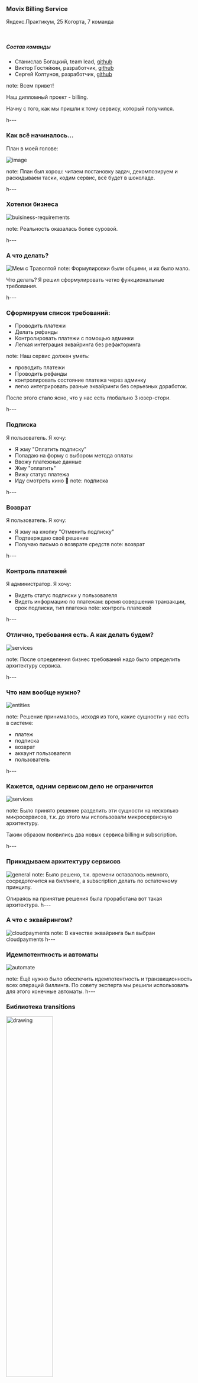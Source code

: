 ### Movix Billing Service

Яндекс.Практикум, 25 Когорта, 7 команда

<br>

##### Состав команды

-   Станислав Богацкий, team lead, [github](https://github.com/sbkubric)
-   Виктор Гостяйкин, разработчик, [github](https://github.com/Viktor-Gostyaikin)
-   Сергей Колтунов, разработчик, [github](https://github.com/dogbusiness)

note: Всем привет!

Наш дипломный проект - billing.

Начну с того, как мы пришли к тому сервису, который получился.

h---

### Как всё начиналось...

План в моей голове:

![image](./content/start.png)

note: План был хорош: читаем постановку задач, декомпозируем и раскидываем таски, кодим сервис, всё будет в шоколаде.

h---

### Хотелки бизнеса

![buisiness-requirements](./content/business_requirements.png)

note: Реальность оказалась более суровой.

h---

### А что делать?

![Мем с Траволтой](https://external-content.duckduckgo.com/iu/?u=https%3A%2F%2Fmedia1.tenor.com%2Fimages%2Fc224be2073156574d456f8f3b86d927a%2Ftenor.gif%3Fitemid%3D14193582&f=1&nofb=1&ipt=e41c4371396a0e6909169de7a0817247d87712a7f3a2d709c66f9bc1d9e3ec0c&ipo=images)
note: Формулировки были общими, и их было мало.

Что делать? Я решил сформулировать четко функциональные требования.

[comment]: <> (Слайд для фразы "Для начала установим бизнес-требования и сформируем функциональные)
h---

### Cформируем список требований:

-   Проводить платежи
-   Делать рефанды
-   Контролировать платежи с помощью админки
-   Легкая интеграция эквайринга без рефакторинга

note: Наш сервис должен уметь:

-   проводить платежи
-   Проводить рефанды
-   контролировать состояние платежа через админку
-   легко интегрировать разные эквайринги без серьезных доработок.

После этого стало ясно, что у нас есть глобально 3 юзер-стори.

h---

### Подписка

Я пользователь. Я хочу:

-   Я жму "Оплатить подписку"
-   Попадаю на форму с выбором метода оплаты
-   Ввожу платежные данные
-   Жму "оплатить"
-   Вижу статус платежа
-   Иду смотреть кино 🎥
    note: подписка

h---

### Возврат

Я пользователь. Я хочу:

-   Я жму на кнопку "Отменить подписку"
-   Подтверждаю своё решение
-   Получаю письмо о возврате средств
    note: возврат

h---

### Контроль платежей

Я администратор. Я хочу:

-   Видеть статус подписки у пользователя
-   Видеть информацию по платежам: время совершения транзакции, срок подписки, тип платежа
    note: контроль платежей

h---

[comment]: <> (Сервисы)

### Отлично, требования есть. А как делать будем?

![services](https://avatars.mds.yandex.net/i?id=71c84134dc73feeb9bb47bb24a798052a9361a07-10092505-images-thumbs&n=13)

note: После определения бизнес требований надо было определить архитектуру сервиса.

h---

### Что нам вообще нужно?

![entities](./content/entities.png)

note: Решение принималось, исходя из того, какие сущности у нас есть в системе:

-   платеж
-   подписка
-   возврат
-   аккаунт пользователя
-   пользователь

h---

### Кажется, одним сервисом дело не ограничится

![services](./content/services.svg)

note: Было принято решение разделить эти сущности на несколько микросервисов, т.к. до этого мы использовали микросервисную архитектуру.

Таким образом появились два новых сервиса billing и subscription.

h---

### Прикидываем архитектуру сервисов

![general](./content/general.svg)
note: Было решено, т.к. времени оставалось немного, сосредоточится на биллинге, а subscription делать по остаточному принципу.

Опираясь на принятые решения была проработана вот такая архитектура.
h---

### А что с эквайрингом?

![cloudpayments](https://sovmart.ru/images/swjprojects/projects/2/ru-RU/cover.png)
note: В качестве эквайринга был выбран cloudpayments
h---

### Идемпотентность и автоматы

![automate](./content/automate.jpeg)

note: Ещё нужно было обеспечить идемпотентность и транзакционность всех операций биллинга. По совету эксперта мы решили использовать для этого конечные автоматы.
h---

### Библиотека transitions

<img src="./content/transitions.png" alt="drawing" width="50%" height="50%">

[pytransitions/transitions](https://github.com/pytransitions/transitions)

note: В качестве реализации взяли библиотеку transitions. Примеры кода будут чуть дальше.
h---

### Технологии

-   psycopg3
-   FastAPI
-   Django
-   pytransitions/transitions
-   sqlalchemy2
-   pydantic
-   orjson

note: Исходя из этого, получилось сформировать список технологий, которые нам нужны.

h---

### Данные

![data](https://avatars.mds.yandex.net/i?id=0ff0a7a78a4c6c7c209b89295a0ea563_l-4304125-images-thumbs&n=13)
note: Теперь можно и приступить к написанию кода.
Начали мы с описания структур данных.
h---

### Схема данных: биллинг

![payments-schema](./content/payments_schema.drawio.svg)

note: Привет, я - Сергей.
Я хочу рассказать про схему данных для сервиса биллинга.

У нас есть три сущности: Invoice, Refund, Acquiring_log

В Invoice хранятся платежи, созданные subscription-api.
Для связи с эквайрингом используются атрибуты transaction_id, invoice_id и acq_provider.
Сочетание acq_provider и transcation_id является уникальным идентификатором платежа со стороны эквайринга.
В поле info может храниться дополнительная мета-информация об эквайринге и платеже.

В Refund ведутся возвраты платежей.
Возврат невозможен без существующего платежа, поэтому здесь есть FK для invoice_id.
Для связи с эквайрингом используется атрибуты invoice_id, transaction_id и acq_provider.

Таблица acquiring_log предназначена для фиксации всех транзакций, проходящих в эквайринге.
Там мы записываем любую транзакцию и все возможные данные, получаемые от эквайринга:
номер транзакции, код который он нам вернул и сообщение.
Эти данные попадают ещё в и ELK стек, таблица нужна для дополнительной надежности.

h---

### Схема данных: подписки

![sub-schema](./content/sub_schema.drawio.svg)

h---

### Что происходит при подписке?

<img src="./content/payments_1.png" alt="drawing" width="70%" height="70%"/>
note: Привет, я - Виктор. Я расскажу о том, как реализована бизнес-логика оплаты услуг в нашем кинотеатре.

Выбирая эквайринг. мы остановились на CloudPayments, т.к. уже был зерегистрирован личный кабинет + это современный эквайринг с полным набором функций.

Cloudpayments предоставляет свой SDK, виджеты и API для интеграций. Уведомление магазина происходит при помощи вебхуков..

Интересной особенностью этого эквайринга является то, что формирование платежа происходит при помощи виджета, т.е. не требуется редирект на сайт эквайринга.
Вместо этого мы формируем у себя платеж, после чего передаем на клиент данные платежа.
Клиент показывает пользователю виджет, поставляемый эквайрингом, для оплаты.

h---

### Детальные схемы хуков платежа

  <div style="display: flex; flex-direction: row;">
    <img src="./content/payments_2.png" alt="drawing" width="50%" height="50%"/>
    <img src="./content/payments_3.png" alt="drawing" width="50%" height="50%"/>
  </div>

note: После того как виджет отправит эквайрингу данные о платеже, эквайринг обратится к нашему бэкенду для проверки платежа.
После успешной проверки данных, эквайринг спишет средства у пользователя, и еще раз вызовет наш сервер, чтобы сообщить статус платежа.
При успешном завершении платежа, или при ошибке дергается вебхук сервиса подписок, который уведомляет пользователя и сервис авторизации, если подписка успешно продлена.

h---

### Что происходит при возврате

<img src="./content/refunds_v2.drawio.svg" alt="drawing" width="78%" height="75%"/>

note: Я решил объединить вебхук от эквайринга и универсальный эндпоинт от нашего subscriptions-api в одну схему.

Сначала успешный сценарий:
От клиента передается запрос на возврат в subscriptions-api, затем по внутреннему эндпоинту в биллинг.
Биллинг находит платеж по которому хотят сделать возврат и создает запись в таблицу Refund. На этом же этапе проверяем есть ли уже возврат по этому платежу.
Если все хорошо, создаем платеж в статусе pending и отправляем эквайеру.
Если эквайер ответил чем-то кроме 200, фейлим платеж (меняем статус на фейлд) и заносим невыполненную транзакцию в acquiring_log.

h---

### Процесс биллинга

```python3
class BillingProcessABC(asyncio.AsyncMachine, mixins.TableMixin, abc.ABC):
    def __init__(
        self, *args, aquiring_provider: protocols.AcquiringProviderProtocol, **kwargs
    ):
        self._transaction_id: str | None = None
        self._status: str | None = None
        self._session: asql.AsyncSession | None = None
        self._locked_entry: db.Invoice | db.Refund | None = None
        self._entry_id: uuid.UUID | None = None
        self._acquiring_provider: protocols.AcquiringProviderProtocol = (
            aquiring_provider
        )
        super().__init__(*args, **kwargs)

    async def _before_change(self, event: transitions.EventData):
        if not self.table is None or (
            self._entry_id is None and self._transaction_id is None
        ):
            return

        self._session = db_session.get()
        if self._entry_id:
            result = await self._session.execute(
                sql.Select(self.table)
                .where(self.table.id == self._entry_id)
                .with_for_update()  # TODO : explore timeout possibilites
            )
            self._locked_entry = typing.cast(
                db.Invoice | db.Refund | None, result.one_or_none()
            )
            return

        result = await self._session.execute(
            sql.Select(self.table)
            .where(
                sql.and_(
                    self.table.aquiring_provider == self._acquiring_provider.title,
                    self.table.transaction_id == self._transaction_id,
                )
            )
            .with_for_update()
        )
        self._locked_entry = result.one_or_none()  # type: ignore

    async def get_pid(self) -> uuid.UUID:
        if self._entry_id is None:
            raise exc.NotFoundError
        return self._entry_id

    async def _after_change(self, event: transitions.EventData):
        if (
            self._entry_id is None
            or self._session is None
            or self._locked_entry is None
        ):
            return
        await self._session.commit()
        self._session = None
        self._locked_entry = None

    async def _store(self, event: transitions.EventData):
        if self._entry_id is None or self._locked_entry is None:
            raise exc.LogicError
        self._locked_entry.process = pickle.dumps(self)
        statement = sql.update(self.table).where(self.table.id == self._entry_id)
        await self._session.execute(statement, (self._locked_entry,))  # type: ignore

    @abc.abstractmethod
    async def on_exception(self, event: transitions.EventData):
        ...
```

note: Наконец, переходим к финалу истории, что же в итоге получилось.
Перед вами процесс биллинга, родительским объект для всех транзакций в нашей системе.
В начале каждой транзакции происходит выборочная блокировка таблицы бд, с которой работаем. Блокировка происходит либо по ID, либо по ID транзакции эквайринга и самому эквайрингу.

После того, как мы закончили работу с таблицей, мы сохраняем процесс и отпускаем блокировку с помощью коммита.
h---

### Процесс платежа

```python
class InvoiceProcessABC(BillingProcessABC, mixins.InvoiceTableMixin, abc.ABC):
    def __init__(self, *args, **kwargs):
        states = enums.InvoiceStates
        self._locked_entry: db.Invoice | None = None
        self.table = self.__class__.table
        super().__init__(
            self,
            *args,
            states=states,
            initial=enums.InvoiceStates.NONE,
            send_event=True,
            before_state_change=self._before_change,
            after_state_change=self._after_change,
            **kwargs,
        )
        self.add_transition('store', list(enums.InvoiceStates), '=', after=self._store)
        self.add_transition(
            'create',
            enums.InvoiceStates.NONE,
            enums.InvoiceStates.CREATED,
            before=self._before_create,
            after=self._after_create,
        )
        self.add_transition(
            'check',
            enums.InvoiceStates.CREATED,
            enums.InvoiceStates.PENDING,
            before=self._before_check,
            after=self._after_check,
            conditions=self._is_locked,
        )
        self.add_transition(
            'pay',
            enums.InvoiceStates.PENDING,
            enums.InvoiceStates.PAID,
            before=self._before_pay,
            after=self._after_pay,
            conditions=self._is_locked,
        )
        self.add_transition(
            'cancel',
            [enums.InvoiceStates.CREATED, enums.InvoiceStates.PAID],
            enums.InvoiceStates.CANCELED,
            before=self._before_cancel,
            after=self._after_cancel,
            conditions=self._is_locked,
        )
        self.add_transition(
            'fail',
            [enums.InvoiceStates.CREATED, enums.InvoiceStates.PAID],
            enums.InvoiceStates.FAILED,
            before=self._before_fail,
            after=self._after_fail,
            conditions=self._is_locked,
        )

    def _is_locked(self) -> bool:
        return bool(self._locked_entry)

```

note: В процессе платежа интересно посмотреть на инициализацию машины. Мы передаем состояния либо в виде списка строк, либо в виде enuma, затем определяем начальное состояние. После инициализации машины мы можем прикреплять к ней transition для перехода между стейтами.

h---

### Процесс возврата

```python
class RefundProcessABC(mixins.RefundTableMixin, BillingProcessABC, abc.ABC):
    table = db.Refund

    def __init__(self, *args, **kwargs):
        states = enums.RefundStates
        self._locked_entry: db.Refund | None = None
        super().__init__(
            self,
            *args,
            states=states,
            initial=enums.RefundStates.NONE,
            send_event=True,
            before_state_change=self._before_change,
            after_state_change=self._after_change,
            **kwargs,
        )
        self.add_transition('store', list(enums.InvoiceStates), '=', after=self._store)
        self.add_transition(
            'create',
            enums.RefundStates.NONE,
            enums.RefundStates.CREATED,
            before=self._before_create,
            after=self._after_create,
        )
        self.add_transition(
            'register',
            enums.RefundStates.CREATED,
            enums.RefundStates.PENDING,
            before=self._before_register,
            after=self._after_register,
            conditions=[self._is_locked],
        )
        self.add_transition(
            'refunded',
            enums.RefundStates.PENDING,
            enums.RefundStates.REFUNDED,
            prepare=self._lock,
            before=self._before_refund,
            after=self._after_refund,
            conditions=self._is_locked,
        )
        self.add_transition(
            'fail',
            [enums.RefundStates.CREATED, enums.RefundStates.PENDING],
            enums.RefundStates.FAILED,
            prepare=self._lock,
            before=self._before_fail,
            after=self._after_fail,
            conditions=self._is_locked,
        )

    async def _find_acquirer(self, event: transitions.EventData):
        ...

    def _is_locked(self, *args, **kwargs) -> bool:
        return bool(self._locked_entry)
```

note: Процесс рефанда выглядит аналогично платежу.

h---

[comment]: <> (Демо)

### А теперь смотрим!

[Демка биллинга]()

h---

### Что не успели?

-   сервис подписок (готов только barebone и пара эндпойнтов)
    note: Не успели сделать сервис подписок, потому что там своя большая логика и соответственно интеграция с сервисом нотификации авторизации готовы лишь частично.

h---

### Что можно улучшить?

-   рекуррентные платежи
-   Event-driven общение между сервисами

note: Можно было бы добавить фичи регулярных платежей и шину данных для событийной модели, как в сервисе нотификаций.

h---

### Вопросы?
